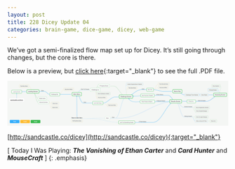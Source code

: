```yaml
---
layout: post
title: 228 Dicey Update 04
categories: brain-game, dice-game, dicey, web-game
---
```

We’ve got a semi-finalized flow map set up for Dicey.  It’s still going through changes, but the core is there.

Below is a preview, but [click here](/downloads/dicey_ui_flow2.pdf "Dicey UI PDF"){:target="_blank"} to see the full .PDF file.

![diceyUI](/img/games/228_Dicey_Update_04.png "Dicey Update 04")

[http://sandcastle.co/dicey](http://sandcastle.co/dicey){:target="_blank"}

[ Today I Was Playing: ***The Vanishing of Ethan Carter*** and ***Card Hunter*** and ***MouseCraft*** ]
{: .emphasis}

